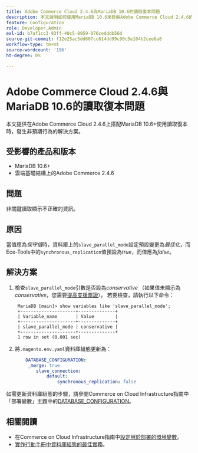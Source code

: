 ```yaml
---
title: Adobe Commerce Cloud 2.4.6與MariaDB 10.6的讀取復本問題
description: 本文說明如何使用MariaDB 10.6來排解Adobe Commerce Cloud 2.4.6的讀取復本問題。
feature: Configuration
role: Developer,Admin
exl-id: b7af1cc3-93ff-40c5-8959-076cedddb56d
source-git-commit: f12e25ac5dd607cc614dd99c90c5e104b2cee6a8
workflow-type: tm+mt
source-wordcount: '196'
ht-degree: 0%

---
```


# Adobe Commerce Cloud 2.4.6與MariaDB 10.6的讀取復本問題

本文提供在Adobe Commerce Cloud 2.4.6上搭配MariaDB 10.6+使用讀取復本時，發生非預期行為的解決方案。

## 受影響的產品和版本

* MariaDB 10.6+
* 雲端基礎結構上的Adobe Commerce 2.4.6

## 問題

非關鍵讀取顯示不正確的資訊。

## 原因

當值應為&#x200B;*保守值*&#x200B;時，資料庫上的`slave_parallel_mode`設定預設變更為&#x200B;*最佳化*，而Ece-Tools中的`synchronous_replication`值預設為&#x200B;*true*，而值應為&#x200B;*false*。

## 解決方案

1. 檢查`slave_parallel_mode`引數是否設為&#x200B;*conservative* （如果值未顯示為&#x200B;*conservative*，您需要[提高支援票證](/docs/commerce-knowledge-base/kb/help-center-guide/magento-help-center-user-guide.html?lang=en#submit-ticket)）。 若要檢查，請執行以下命令：

   ```
    MariaDB [main]> show variables like 'slave_parallel_mode';
    +---------------------+--------------+
    | Variable_name       | Value        |
    +---------------------+--------------+
    | slave_parallel_mode | conservative |
    +---------------------+--------------+
    1 row in set (0.001 sec)
   ```

1. 將`.magento.env.yaml`資料庫組態更新為：

   ```yaml
       DATABASE_CONFIGURATION:
        _merge: true
           slave_connection:
               default:
                   synchronous_replication: false
   ```



如需更新資料庫組態的步驟，請參閱Commerce on Cloud Infrastructure指南中「部署變數」主題中的[DATABASE_CONFIGURATION](https://experienceleague.adobe.com/docs/commerce-cloud-service/user-guide/configure/env/stage/variables-deploy.html#database_configuration)。


## 相關閱讀

* 在Commerce on Cloud Infrastructure指南中[設定用於部署的環境變數](/docs/commerce-cloud-service/user-guide/configure/env/configure-env-yaml.html)。
* [實作行動手冊中資料庫組態的最佳實務](/docs/commerce-operations/implementation-playbook/best-practices/planning/database-on-cloud.html)。
